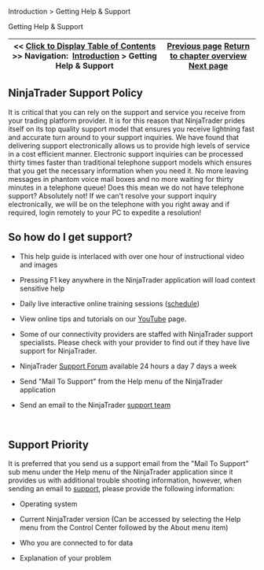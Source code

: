﻿
Introduction > Getting Help & Support

Getting Help & Support

| << [Click to Display Table of Contents](getting_help__support.md) >> **Navigation:**     [Introduction](introduction.md) > Getting Help & Support | [Previous page](getting_started_operations.md) [Return to chapter overview](introduction.md) [Next page](learning_to_use_ninjatrader.md) |
| --- | --- |
## NinjaTrader Support Policy
It is critical that you can rely on the support and service you receive from your trading platform provider. It is for this reason that NinjaTrader prides itself on its top quality support model that ensures you receive lightning fast and accurate turn around to your support inquiries. We have found that delivering support electronically allows us to provide high levels of service in a cost efficient manner. Electronic support inquiries can be processed thirty times faster than traditional telephone support models which ensures that you get the necessary information when you need it. No more leaving messages in phantom voice mail boxes and no more waiting for thirty minutes in a telephone queue! Does this mean we do not have telephone support? Absolutely not! If we can't resolve your support inquiry electronically, we will be on the telephone with you right away and if required, login remotely to your PC to expedite a resolution! 
 
## So how do I get support?
- This help guide is interlaced with over one hour of instructional video and images 

- Pressing F1 key anywhere in the NinjaTrader application will load context sensitive help 

- Daily live interactive online training sessions ([schedule](https://ninjatrader.com/futures/livestreams))

- View online tips and tutorials on our [YouTube](https://www.youtube.com/user/NinjaTraderLLC) page.

- Some of our connectivity providers are staffed with NinjaTrader support specialists. Please check with your provider to find out if they have live support for NinjaTrader. 

- NinjaTrader [Support Forum](https://forum.ninjatrader.com/) available 24 hours a day 7 days a week 

- Send "Mail To Support" from the Help menu of the NinjaTrader application 

- Send an email to the NinjaTrader [support team](/cdn-cgi/l/email-protection#adddc1ccd9cbc2dfc0ded8ddddc2dfd9edc3c4c3c7ccd9dfccc9c8df83cec2c0)

 
## Support Priority 
It is preferred that you send us a support email from the "Mail To Support" sub menu under the Help menu of the NinjaTrader application since it provides us with additional trouble shooting information, however, when sending an email to [support](/cdn-cgi/l/email-protection#abdbc7cadfcdc4d9c6d8dedbdbc4d9dfebc5c2c5c1cadfd9cacfced985c8c4c6), please provide the following information:
- Operating system 

- Current NinjaTrader version (Can be accessed by selecting the Help menu from the Control Center followed by the About menu item) 

- Who you are connected to for data

- Explanation of your problem 
